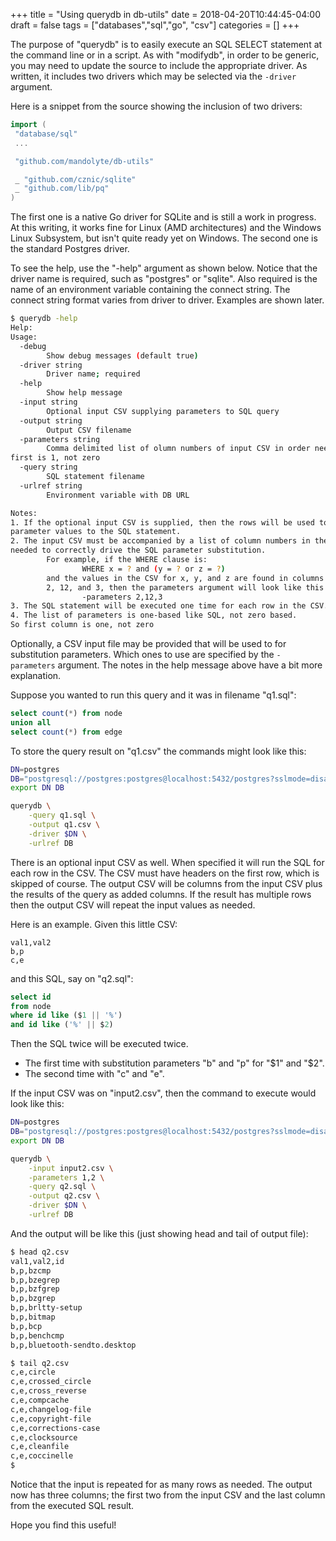 +++
title = "Using querydb in db-utils"
date = 2018-04-20T10:44:45-04:00
draft = false
tags = ["databases","sql","go", "csv"]
categories = []
+++

The purpose of "querydb" is to easily execute an
SQL SELECT statement at the command line or in a script.
As with "modifydb", in order to be generic,
you may need to update the source to include the appropriate driver.
As written, it includes two drivers which may be selected
via the `-driver` argument.

Here is a snippet from the source showing the inclusion of two drivers:

```go
import (
 "database/sql"
 ...

 "github.com/mandolyte/db-utils"

 _ "github.com/cznic/sqlite"
 _ "github.com/lib/pq"
)
```

The first one is a native Go driver for SQLite
and is still a work in progress.
At this writing, it works fine for Linux (AMD architectures)
and the Windows Linux Subsystem, but isn't quite ready yet on Windows.
The second one is the standard Postgres driver.

To see the help, use the "-help" argument as shown below.
Notice that the driver name is required,
such as "postgres" or "sqlite".
Also required is the name of an environment variable
containing the connect string.
The connect string format varies from driver to driver.
Examples are shown later.

```sh
$ querydb -help
Help:
Usage:
  -debug
        Show debug messages (default true)
  -driver string
        Driver name; required
  -help
        Show help message
  -input string
        Optional input CSV supplying parameters to SQL query
  -output string
        Output CSV filename
  -parameters string
        Comma delimited list of olumn numbers of input CSV in order needed;
first is 1, not zero
  -query string
        SQL statement filename
  -urlref string
        Environment variable with DB URL

Notes:
1. If the optional input CSV is supplied, then the rows will be used to supplay
parameter values to the SQL statement. 
2. The input CSV must be accompanied by a list of column numbers in the order
needed to correctly drive the SQL parameter substitution. 
        For example, if the WHERE clause is:
                WHERE x = ? and (y = ? or z = ?)
        and the values in the CSV for x, y, and z are found in columns 
        2, 12, and 3, then the parameters argument will look like this:
                -parameters 2,12,3
3. The SQL statement will be executed one time for each row in the CSV.
4. The list of parameters is one-based like SQL, not zero based. 
So first column is one, not zero
```

Optionally, a CSV input file may be provided that will be
used to for substitution parameters.
Which ones to use are specified by the `-parameters` argument.
The notes in the help message above have a bit more explanation.

Suppose you wanted to run this query and it was in filename "q1.sql":

```sql
select count(*) from node
union all
select count(*) from edge
```

To store the query result on "q1.csv" the commands might look like this:

```sh
DN=postgres
DB="postgresql://postgres:postgres@localhost:5432/postgres?sslmode=disable"
export DN DB

querydb \
    -query q1.sql \
    -output q1.csv \
    -driver $DN \
    -urlref DB
```

There is an optional input CSV as well.
When specified it will run the SQL for each row in the CSV.
The CSV must have headers on the first row,
which is skipped of course.
The output CSV will be columns from the input CSV
plus the results of the query as added columns.
If the result has multiple rows
then the output CSV will repeat the input values as needed.

Here is an example. Given this little CSV:

```csv
val1,val2
b,p
c,e
```

and this SQL, say on "q2.sql":

```sql
select id
from node
where id like ($1 || '%')
and id like ('%' || $2)
```

Then the SQL twice will be executed twice.

- The first time with substitution parameters "b" and "p" for "$1" and "$2".
- The second time with "c" and "e".

If the input CSV was on "input2.csv", then the command to execute would look like this:

```sh
DN=postgres
DB="postgresql://postgres:postgres@localhost:5432/postgres?sslmode=disable"
export DN DB

querydb \
    -input input2.csv \
    -parameters 1,2 \
    -query q2.sql \
    -output q2.csv \
    -driver $DN \
    -urlref DB
```

And the output will be like this (just showing head and tail of output file):

```sh
$ head q2.csv
val1,val2,id
b,p,bzcmp
b,p,bzegrep
b,p,bzfgrep
b,p,bzgrep
b,p,brltty-setup
b,p,bitmap
b,p,bcp
b,p,benchcmp
b,p,bluetooth-sendto.desktop

$ tail q2.csv
c,e,circle
c,e,crossed_circle
c,e,cross_reverse
c,e,compcache
c,e,changelog-file
c,e,copyright-file
c,e,corrections-case
c,e,clocksource
c,e,cleanfile
c,e,coccinelle
$
```

Notice that the input is repeated for as many rows as needed.
The output now has three columns;
the first two from the input CSV and
the last column from the executed SQL result.

Hope you find this useful!
